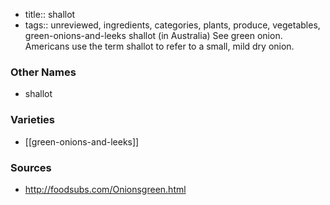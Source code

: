 - title:: shallot
- tags:: unreviewed, ingredients, categories, plants, produce, vegetables, green-onions-and-leeks
shallot (in Australia) See green onion. Americans use the term shallot to refer to a small, mild dry onion.

### Other Names

* shallot

### Varieties

* [[green-onions-and-leeks]]

### Sources
* http://foodsubs.com/Onionsgreen.html
